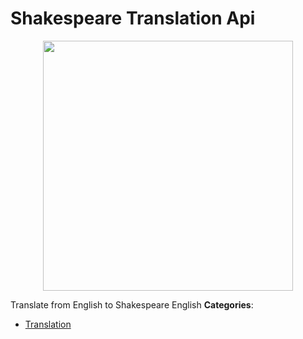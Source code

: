 # Shakespeare Translation Api

<p align="center">
    <img width="400" src="https://raw.githubusercontent.com/awesome-apis/awesome-apis/apis/shakespeare-translation-api/logo_256x256.png" />
</p>


Translate from English to Shakespeare English
**Categories**:

- [Translation](https://github/awesome-apis/awesome-apis#translation)



